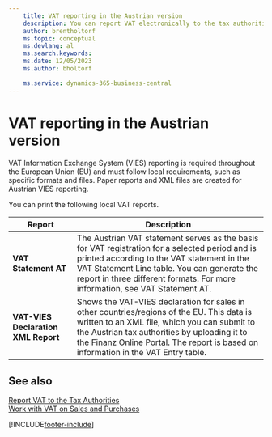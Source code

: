 ```yaml
---
    title: VAT reporting in the Austrian version
    description: You can report VAT electronically to the tax authorities in the Austrian version.
    author: brentholtorf
    ms.topic: conceptual
    ms.devlang: al
    ms.search.keywords:
    ms.date: 12/05/2023
    ms.author: bholtorf

    ms.service: dynamics-365-business-central
---
```

# VAT reporting in the Austrian version

VAT Information Exchange System (VIES) reporting is required throughout the European Union (EU) and must follow local requirements, such as specific formats and files. Paper reports and XML files are created for Austrian VIES reporting.

You can print the following local VAT reports.  

|Report|Description|  
|------------|---------------------------------------|  
|**VAT Statement AT**|The Austrian VAT statement serves as the basis for VAT registration for a selected period and is printed according to the VAT statement in the VAT Statement Line table. You can generate the report in three different formats. For more information, see VAT Statement AT.|  
|**VAT-VIES Declaration XML Report**|Shows the VAT-VIES declaration for sales in other countries/regions of the EU. This data is written to an XML file, which you can submit to the Austrian tax authorities by uploading it to the Finanz Online Portal. The report is based on information in the VAT Entry table.|  

## See also  
[Report VAT to the Tax Authorities](../../finance-how-report-vat.md)  
[Work with VAT on Sales and Purchases](../../finance-work-with-vat.md)


[!INCLUDE[footer-include](../../includes/footer-banner.md)]